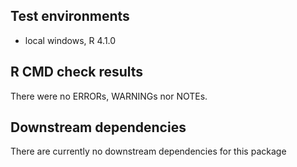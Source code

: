 ## Test environments
* local windows, R 4.1.0

## R CMD check results
There were no ERRORs, WARNINGs nor NOTEs. 

## Downstream dependencies

There are currently no downstream dependencies for this package
